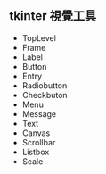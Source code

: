 ## tkinter 視覺工具
- TopLevel
- Frame
- Label
- Button
- Entry
- Radiobutton
- Checkbuton
- Menu
- Message
- Text
- Canvas
- Scrollbar
- Listbox
- Scale
	